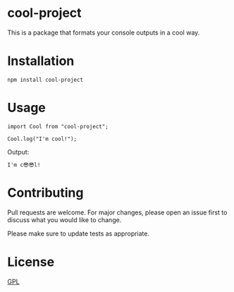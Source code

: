# cool-project
This is a package that formats your console outputs in a cool way.

# Installation
`npm install cool-project`

# Usage
```
import Cool from "cool-project";

Cool.log("I'm cool!");
```
Output:
```
I'm c😎😎l!
```

# Contributing
Pull requests are welcome. For major changes, please open an issue first to discuss what you would like to change.

Please make sure to update tests as appropriate.

# License
[GPL](https://choosealicense.com/licenses/gpl-3.0/)
